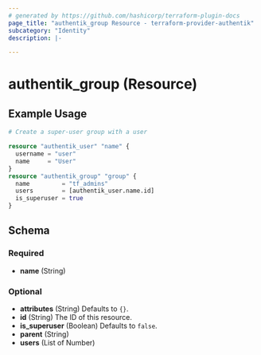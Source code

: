```yaml
---
# generated by https://github.com/hashicorp/terraform-plugin-docs
page_title: "authentik_group Resource - terraform-provider-authentik"
subcategory: "Identity"
description: |-

---
```


# authentik_group (Resource)



## Example Usage

```terraform
# Create a super-user group with a user

resource "authentik_user" "name" {
  username = "user"
  name     = "User"
}
resource "authentik_group" "group" {
  name         = "tf_admins"
  users        = [authentik_user.name.id]
  is_superuser = true
}
```

<!-- schema generated by tfplugindocs -->
## Schema

### Required

- **name** (String)

### Optional

- **attributes** (String) Defaults to `{}`.
- **id** (String) The ID of this resource.
- **is_superuser** (Boolean) Defaults to `false`.
- **parent** (String)
- **users** (List of Number)


